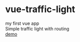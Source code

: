 # vue-traffic-light
my first vue app 
</br>
Simple traffic light with routing
</br>
[demo](https://vue-traffic-light.now.sh)
